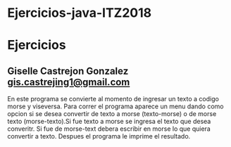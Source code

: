 # Ejercicios-java-ITZ2018
Ejercicios
===================
Giselle Castrejon Gonzalez  gis.castrejing1@gmail.com
------------------------------------------------------
En este programa se convierte al momento de ingresar un texto a codigo
 morse y viseversa.
 Para correr el programa aparece un menu dando como opcion si se desea convertir
 de texto a morse (texto-morse) o de morse  texto (morse-texto).Si fue texto a morse se ingresa el texto que desea
 converitr. Si fue de morse-text debera escribir en morse lo que quiera convertir a texto. Despues el 
 programa le imprime el resultado.
